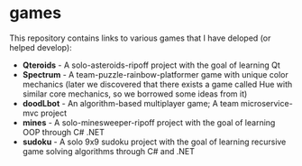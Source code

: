 # games
This repository contains links to various games that I have deloped (or helped develop):
- **Qteroids** - A solo-asteroids-ripoff project with the goal of learning Qt
- **Spectrum** - A team-puzzle-rainbow-platformer game with unique color mechanics (later we discovered that there exists a game called Hue with similar core mechanics, so we borrowed some ideas from it)
- **doodLbot** - An algorithm-based multiplayer game; A team microservice-mvc project 
- **mines** - A solo-minesweeper-ripoff project with the goal of learning OOP through C# .NET
- **sudoku** - A solo 9x9 sudoku project with the goal of learning recursive game solving algorithms through C# and .NET

